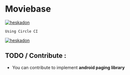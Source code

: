 # Moviebase

[![heskadon](https://circleci.com/gh/creativention/moviebase.svg?style=svg)](https://circleci.com/gh/creativention/moviebase)



    Using Circle CI
  
[![heskadon](https://circleci.com/gh/creativention/moviebase.svg?style=shield)](https://circleci.com/gh/creativention/moviebase)

## TODO / Contribute :
- You can contribute to implement **android paging library**
